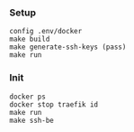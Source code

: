 ### Setup
    config .env/docker
    make build
    make generate-ssh-keys (pass)
    make run

### Init
    docker ps
    docker stop traefik id
    make run
    make ssh-be